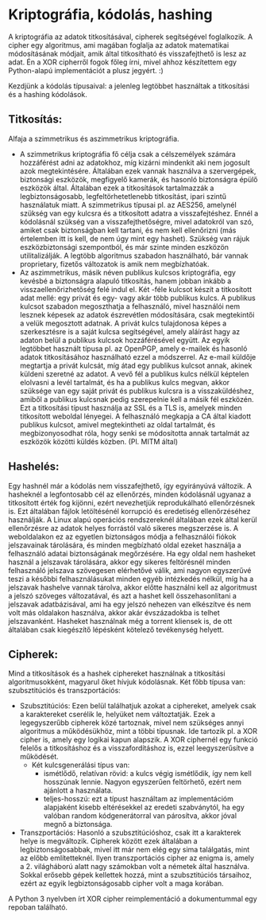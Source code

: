 # Kriptográfia, kódolás, hashing

A kriptográfia az adatok titkosításával, cipherek segítségével foglalkozik. A cipher egy algoritmus, ami magában foglalja az adatok matematikai módosításának módjait, amik által titkosítható és visszafejthető is lesz az adat. Én a XOR cipherről fogok főleg írni, mivel ahhoz készítettem egy Python-alapú implementációt a plusz jegyért. :) 

Kezdjünk a kódolás típusaival: a jelenleg legtöbbet használtak a titkosítási és a hashing kódolások. 

## Titkosítás:

Alfaja a szimmetrikus és aszimmetrikus kriptográfia.
- A szimmetrikus kriptográfia fő célja csak a célszemélyek számára hozzáférést adni az adatokhoz, míg kizárni mindenkit aki nem jogosult azok megtekintésére. Általában ezek vannak használva a szervergépek, biztonsági eszközök, megfigyelő kamerák, és hasonló biztonságra épülő eszközök által. Általában ezek a titkosítások tartalmazzák a legbiztonságosabb, legfeltörhetetlenebb titkosítást, ipari szintű használatuk miatt. A szimmetrikus típusai pl. az AES256, amelynél szükség van egy kulcsra és a titkosított adatra a visszafejtéshez. Ennél a kódolásnál szükség van a visszafejthetőségre, mivel adatokról van szó, amiket csak biztonságban kell tartani, és nem kell ellenőrizni (más értelemben itt is kell, de nem úgy mint egy hashet). Szükség van rájuk eszközbiztonsági szempontból, és már szinte minden eszközön utilitalizálják. A legtöbb algoritmus szabadon használható, bár vannak proprietary, fizetős változatok is amik nem megbízhatóak.
- Az aszimmetrikus, másik néven publikus kulcsos kriptográfia, egy kevésbé a biztonságra alapuló titkosítás, hanem jobban inkább a visszaellenőrizhetőség felé indul el. Két -féle kulcsot készít a titkosított adat mellé: egy privát és egy- vagy akár több publikus kulcs. A publikus kulcsot szabadon megoszthatja a felhasználó, mivel használói nem lesznek képesek az adatok észrevétlen módosítására, csak megtekintői a velük megosztott adatnak. A privát kulcs tulajdonosa képes a szerkesztésre is a saját kulcsa segítségével, amely aláírást hagy az adaton belül a publikus kulcsok hozzáférésével együtt. Az egyik legtöbbet használt típusa pl. az OpenPGP, amely e-mailek és hasonló adatok titkosításához használható ezzel a módszerrel. Az e-mail küldője megtartja a privát kulcsát, míg átad egy publikus kulcsot annak, akinek küldeni szeretné az adatot. A vevő fél a publikus kulcs nélkül képtelen elolvasni a levél tartalmát, és ha a publikus kulcs megvan, akkor szüksége van egy saját privát és publikus kulcsra is a visszaküldéshez, amiből a publikus kulcsnak pedig szerepelnie kell a másik fél eszközén. Ezt a titkosítási típust használja az SSL és a TLS is, amelyek minden titkosított weboldal lényegei. A felhasználó megkapja a CA által kiadott publikus kulcsot, amivel megtekintheti az oldal tartalmát, és megbizonyosodhat róla, hogy senki se módosította annak tartalmát az eszközök közötti küldés közben. (Pl. MITM által)

## Hashelés:

Egy hashnél már a kódolás nem visszafejthető, így egyirányúvá változik. A hasheknél a legfontosabb cél az ellenőrzés, minden kódolásnál ugyanaz a titkosított érték fog kijönni, ezért nevezhetjük reprodukálható ellenőrzésnek is. Ezt általában fájlok letöltésénél korrupció és eredetiség ellenőrzéséhez használják. A Linux alapú operációs rendszereknél általában ezek által kerül ellenőrzésre az adatok helyes forrástól való sikeres megszerzése is. A weboldalakon ez az egyetlen biztonságos módja a felhasználói fiókok jelszavainak tárolására, és minden megbízható oldal ezeket használja a felhasználó adatai biztonságának megőrzésére. Ha egy oldal nem hasheket használ a jelszavak tárolására, akkor egy sikeres feltörésnél minden felhasználó jelszava szövegesen elérhetővé válik, ami nagyon egyszerűvé teszi a későbbi felhasználásukat minden egyéb intézkedés nélkül, míg ha a jelszavak hashelve vannak tárolva, akkor előtte használni kell az algoritmust a jelszó szöveges változatával, és azt a hashet kell összehasonlítani a jelszavak adatbázisával, ami ha egy jelszó nehezen van elkészítve és nem volt más oldalakon használva, akkor akár évszázadokba is telhet jelszavanként. Hasheket használnak még a torrent kliensek is, de ott általában csak kiegészítő lépésként kötelező tevékenység helyett.

## Cipherek:
Mind a titkosítások és a hashek ciphereket használnak a titkosítási algoritmusokként, magyarul őket hívjuk kódolásnak.
Két főbb típusa van: szubsztitúciós és transzportációs:
* Szubsztitúciós: Ezen belül találhatjuk azokat a ciphereket, amelyek csak a karaktereket cserélik le, helyüket nem változtatják. Ezek a legegyszerűbb cipherek közé tartoznak, mivel nem szükséges annyi algoritmus a működésükhöz, mint a többi típusnak. Ide tartozik pl. a XOR cipher is, amely egy logikai kapun alapszik. A XOR ciphernél egy funkció felelős a titkosításhoz és a visszafordításhoz is, ezzel leegyszerűsítve a működését. 
  + Két kulcsgenerálási típus van:
    - ismétlődő, relatívan rövid: a kulcs végig ismétlődik, így nem kell hosszúnak lennie. Nagyon egyszerűen feltörhető, ezért nem ajánlott a használata.
    - teljes-hosszú: ezt a típust használtam az implementációm alapjaként kisebb eltérésekkel az eredeti szabványtól, ha egy valóban random kódgenerátorral van párosítva, akkor jóval megnő a biztonsága.
* Transzportációs: Hasonló a szubsztitúcióshoz, csak itt a karakterek helye is megváltozik. Cipherek között ezek általában a legbiztonságosabbak, mivel itt már nem elég egy sima találgatás, mint az előbb említetteknél. Ilyen transzportációs cipher az enigma is, amely a 2. világháború alatt nagy számokban volt a németek által használva. Sokkal erősebb gépek kellettek hozzá, mint a szubsztitúciós társaihoz, ezért az egyik legbiztonságosabb cipher volt a maga korában.

A Python 3 nyelvben írt XOR cipher reimplementáció a dokumentummal egy repoban található.
